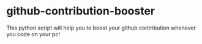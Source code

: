 # github-contribution-booster
This python script will help you to boost your github contribution whenever you code on your pc!
